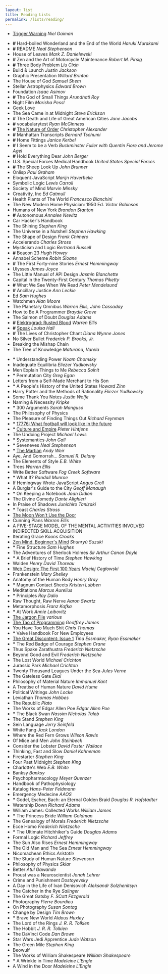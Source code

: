 ```yaml
---
layout: list
title: Reading Lists
permalink: /lists/reading/
---
```


- [Trigger Warning](http://www.indiebound.org/book/9780062330260?aff=jenmyers) _Niel Gaiman_

<!--two items:-->

- __#__ Hard-boiled Wonderland and the End of the World _Haruki Murakami_
- __#__ README _Neal Stephenson_
- House of Leaves _Mark Z. Danielewski_
- __#__ Zen and the Art of Motorcycle Maintenance _Robert M. Pirsig_
- __#__ Three Body Problem _Liu Cixin_
- Build & Launch _Justin Jackson_
- Graphic Presentation _Willard Brinton_
- The House of God _Samuel Shem_
- Stellar Astrophysics _Edward Brown_
- Foundation _Isaac Asimov_
- __#__ The God of Small Things _Arundhati Roy_
- Night Film _Marisha Pessl_
- Geek Love
- The Sea Came in at Midnight _Steve Erickson_
- __#__ The Death and Life of Great American Cities _Jane Jacobs_
- __#__ vocabularytest _Ryan McGinness_
- __#__ [The Nature of Order](http://www.natureoforder.com/) _Christopher Alexander_
- __#__ Manhattan Transcripts _Bernard Tschumi_
- __#__ Home Fittings _Janice Kerbel_
- __#__ I Seem to be a Verb _Buckminster Fuller with Quentin Fiore and Jerome Agel_
- __#__ Hold Everything Dear _John Berger_
- U.S. Special Forces Medical Handbook _United States Special Forces_
- __#__ The Sheep Look Up _John Brunner_
- Onlisp _Paul Graham_
- Eloquent JavaScript _Marijn Haverbeke_
- Symbolic Logic _Lewis Carroll_
- Society of Mind _Marvin Minsky_
- Creativity, Inc _Ed Catmull_
- Health Plants of The World _Francesco Bianchini_
- The New Modern Home Physician: 1950 Ed. _Victor Robinson_
- Humans of New York _Brandon Stanton_
- __#__ Autonomous _Annalee Newitz_
- Car Hacker's Handbook
- The Shining _Stephen King_
- The Universe in a Nutshell _Stephen Hawking_
- The Shape of Design _Frank Chimero_
- Accelerando _Charles Stross_
- Mysticism and Logic _Bertrand Russell_
- __#__ Beacon 23 _Hugh Howey_
- Annabel Scheme _Robin Sloane_
- __#__ The First Forty-nine Stories _Ernest Hemmingway_
- Ulysses _James Joyce_
- The Little Manual of API Design _Jasmin Blanchette_
- Capital in the Twenty-First Century _Thomas Piketty_
- __#__ What We See When We Read _Peter Mendelsund_
- __#__ Ancillary Justice _Ann Leckie_
- [Ed](http://qntm.org/ed) _Sam Hughes_
- Watchmen _Alan Moore_
- The Planetary Omnibus _Warren Ellis, John Cassaday_
- How to Be A Programmer _Braydie Grove_
- The Salmon of Doubt _Douglas Adams_
- __#__ [Elektrograd: Rusted Blood](https://www.smashwords.com/books/view/568621) _Warren Ellis_
- __#__ [Speak](http://www.harpercollins.com/9780062391193/speak) _Louisa Hall_
- __#__ The Lives of Christopher Chant _Diana Wynne Jones_
- No Silver Bullet _Frederick P. Brooks, Jr._
- Breaking the Mishap Chain
- The Tree of Knowledge _Maturana, Varela_

<!--two items:-->

- __*__ Understanding Power _Noam Chomsky_
- Inadequate Equilibria _Eliezer Yudkowsky_
- Men Explain Things to Me _Rebecca Solnit_ 
- __*__ Permutation City _Greg Egan_
- Letters from a Self-Made Merchant to His Son
- __*__ A People's History of the United States _Howard Zinn_
- Harry Potter and the Methods of Rationality _Eliezer Yudkowsky_
- Some Thank You Notes _Justin Wolfe_
- Naming & Necessity _Kripke_
- __*__ 300 Arguments _Sarah Manguso_
- The Philosophy of Physics
- The Pleasure of Finding Things Out _Richard Feynman_
- __*__ [17776: What football will look like in the future](https://www.sbnation.com/a/17776-football)
- __*__ [Culture and Empire](http://cultureandempire.com) _Pieter Hintjens_
- The Undoing Project _Michael Lewis_
- __*__ Systemantics _John Gall_
- __*__ Seveneves _Neal Stephenson_
- __*__ [The Martian](https://en.wikipedia.org/wiki/The_Martian_(Weir_novel)) _Andy Weir_
- Aye, And Gomorrah... _Samuel R. Delany_
- The Elements of Style _E.B. White_
- Trees _Warren Ellis_
- Write Better Software _Fog Creek Software_
- __*__ What If? _Randall Munroe_
- If Hemingway Wrote JavaScript _Angus Croll_
- A Burglar's Guide to the City _Geoff Manaugh_
- __*__ On Keeping a Notebook _Joan Didion_
- The Divine Comedy _Dante Alighieri_
- In Praise of Shadows _Junichiro Tanizaki_
- __*__ Toast _Charles Stross_
- [The Moon Won't Use the Door](http://philome.la/jacobtwop/the-moon-wont-use-the-door/play)
- Cunning Plans _Warren Ellis_
- A FIVE-STAGE MODEL OF THE MENTAL ACTIVITIES INVOLVED INDIRECTED SKILL ACQUISITION
- Iterating Grace _Koons Crooks_
- [Zen Mind, Beginner's Mind](https://en.wikipedia.org/wiki/Zen_Mind,_Beginner%27s_Mind) _Shunryū Suzuki_
- __*__ Fine Structure _Sam Hughes_
- The Adventures of Sherlock Holmes _Sir Arthur Canon Doyle_
- __*__ A Brief History of Time _Stephen Hawking_
- Walden _Henry David Thoreau_
- [Web Design: The First 100 Years](http://idlewords.com/talks/web_design_first_100_years.htm) _Maciej Cegłowski_
- Frankenstein _Mary Shelley_
- Anatomy of the Human Body _Henry Gray_
- __*__ Magnum Contact Sheets _Kristen Lubben_
- Meditations _Marcus Aurelius_
- __*__ Principles _Ray Dalio_
- Raw Thought, Raw Nerve _Aaron Swartz_
- Metamorphosis _Franz Kafka_
- __*__ At Work _Annie Leibovitz_
- [The Jargon File](http://www.catb.org/jargon/oldversions/jarg262.txt) _various_
- [The Tao of Programming](http://canonical.org/~kragen/tao-of-programming.html) _Geoffrey James_
- You Have Too Much Shit _Chris Thomas_
- __*__ Valve Handbook For New Employees
- [The Great Discontent: Issue 1](/2014/07/14/the-great-discontent-issue-one/) _Tina Essmaker, Ryan Essmaker_
- __*__ The Red Badge of Courage _Stephen Crane_
- Thus Spake Zarathustra _Frederich Nietzsche_
- Beyond Good and Evil _Frederich Nietzsche_
- The Lost World _Michael Crichton_
- Jurassic Park _Michael Crichton_
- Twenty Thousand Leagues Under the Sea _Jules Verne_
- The Gateless Gate _Ekai_
- Philosophy of Material Nature _Immanuel Kant_
- A Treatise of Human Nature _David Hume_
- Political Writings _John Locke_
- Leviathan _Thomas Hobbes_
- The Republic _Plato_
- The Works of Edgar Allen Poe _Edgar Allen Poe_
- __*__ The Black Swan _Nassim Nicholas Taleb_
- The Stand _Stephen King_
- Sein Language _Jerry Seinfeld_
- White Fang _Jack London_
- Where the Red Fern Grows _Wilson Rawls_
- Of Mice and Men _John Steinbeck_
- Consider the Lobster _David Foster Wallace_
- Thinking, Fast and Slow _Daniel Kahneman_
- Firestarter _Stephen King_
- Four Past Midnight _Stephen King_
- Charlotte's Web _E.B. White_
- Banksy _Banksy_
- Psychopharmacology _Meyer Quenzer_
- Handbook of Pathophysiology
- Katalog _Hans-Peter Feldmann_
- Emergency Medecine _AAOS_
- __*__ Godel, Escher, Bach: an Eternal Golden Braid _Douglas R. Hofstadter_
- Watership Down _Richard Adams_
- William James: Collected Works _William James_
- __*__ The Princess Bride _William Goldman_
- The Genealogy of Morals _Frederich Nietzsche_
- Ecce Homo _Frederich Nietzsche_
- __*__ The Ultimate Hitchhiker's Guide _Douglas Adams_
- Formal Logic _Richard Jeffrey_
- The Sun Also Rises _Ernest Hemmingway_
- The Old Man and The Sea _Ernest Hemmingway_
- Nicomachean Ethics _Aristotle_
- The Study of Human Nature _Stevenson_
- Philosophy of Physics _Sklar_
- Better _Atul Gawande_
- Proust was a Neuroscientist _Jonah Lehrer_
- Crime and Punishment _Dostoyevsky_
- A Day in the Life of Ivan Denisovich _Aleksandr Solzhenitsyn_
- The Catcher in the Rye _Salinger_
- The Great Gatsby _F. SCott Fitzgerald_
- Photography _Pierre Bourdieu_
- On Photography _Susan Sontag_
- Change by Design _Tim Brown_
- __*__ Brave New World _Aldous Huxley_
- The Lord of the Rings _J. R. R. Tolkien_
- The Hobbit _J. R. R. Tolkien_
- The DaVinci Code _Dan Brown_
- Star Wars Jedi Apprentice _Jude Watson_
- The Green Mile _Stephen King_
- Beowulf
- The Works of William Shakespeare _William Shakespeare_
- __*__ A Wrinkle in Time _Madeleine L'Engle_
- A Wind in the Door _Madeleine L'Engle_
